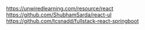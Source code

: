 https://unwiredlearning.com/resource/react
https://github.com/ShubhamSarda/react-ul
https://github.com/tcsnadd/fullstack-react-springboot
